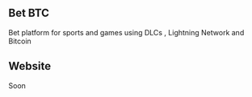 ## Bet BTC 

Bet platform for sports and games using DLCs , Lightning Network and Bitcoin 

## Website

Soon
